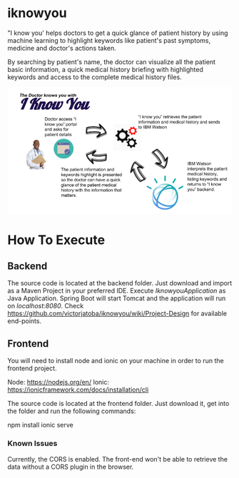 # iknowyou

"I know you' helps doctors to get a quick glance of patient history by using machine learning to highlight keywords like patient's past symptoms, medicine and doctor's actions taken.

By searching by patient's name, the doctor can visualize all the patient basic information, a quick medical history briefing with highlighted keywords and access to the complete medical history files.

![](https://github.com/victorjatoba/iknowyou/blob/develop/backend/userDocs/i_know_you.png)

# How To Execute

## Backend

The source code is located at the backend folder. Just download and import as a Maven Project in your preferred IDE.
Execute *IknowyouApplication* as Java Application. Spring Boot will start Tomcat and the application will run on *localhost:8080*.
Check https://github.com/victorjatoba/iknowyou/wiki/Project-Design for available end-points.

## Frontend

You will need to install node and ionic on your machine in order to run the frontend project.

Node: https://nodejs.org/en/
Ionic: https://ionicframework.com/docs/installation/cli

The source code is located at the frontend folder. Just download it, get into the folder and run the following commands:

npm install
ionic serve

### Known Issues

Currently, the CORS is enabled. The front-end won't be able to retrieve the data without a CORS plugin in the browser.
